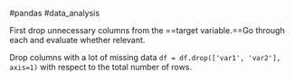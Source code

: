 #pandas #data_analysis 

First drop unnecessary columns from the ==target variable.==Go through each and evaluate whether relevant.

Drop columns with a lot of missing data `df = df.drop(['var1', 'var2'], axis=1)` with respect to the total number of rows.




